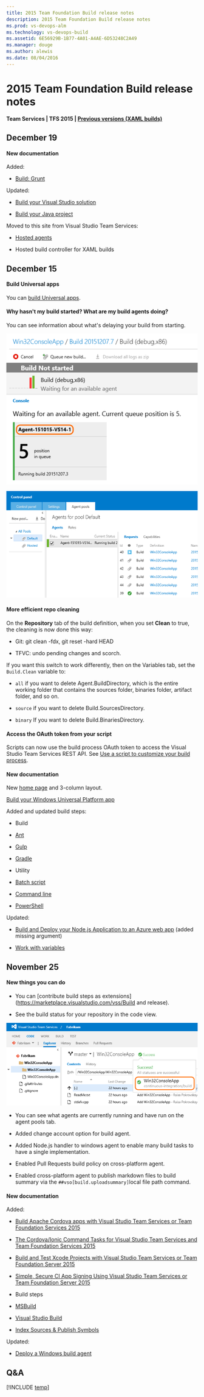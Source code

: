 ```yaml
---
title: 2015 Team Foundation Build release notes
description: 2015 Team Foundation Build release notes
ms.prod: vs-devops-alm
ms.technology: vs-devops-build
ms.assetid: 6E56929B-1B77-4A01-A4AE-6D53248C2A49
ms.manager: douge
ms.author: alewis
ms.date: 08/04/2016
---
```


# 2015 Team Foundation Build release notes

**Team Services | TFS 2015 | [Previous versions (XAML builds)](http://msdn.microsoft.com/library/ms181709%28v=vs.120%29.aspx)**

## December 19

#### New documentation

Added:

* [Build: Grunt](../tasks/build/grunt.md)

Updated:

* [Build your Visual Studio solution](../apps/get-started/dot-net.md)

* [Build your Java project](../apps/get-started/java-maven.md)

Moved to this site from Visual Studio Team Services:

* [Hosted agents](../concepts/agents/hosted.md)

* Hosted build controller for XAML builds

## December 15

#### Build Universal apps

You can [build Universal apps](../apps/windows/universal.md).

#### Why hasn't my build started? What are my build agents doing?

You can see information about what's delaying your build from starting.

![build waiting for an agent](_img/2015/12/build-waiting-for-an-agent.png)

![build agent pools tab with status information](_img/2015/12/build-agent-pools-tab-with-status-information.png)

#### More efficient repo cleaning

On the **Repository** tab of the build definition, when you set **Clean** to true, the cleaning is now done this way:

 * Git: git clean -fdx, git reset -hard HEAD

 * TFVC: undo pending changes and scorch.

If you want this switch to work differently, then on the Variables tab, set the ```Build.Clean``` variable to:

* ```all``` if you want to delete Agent.BuildDirectory, which is the entire working folder that contains the sources folder, binaries folder, artifact folder, and so on.

* ```source``` if you want to delete Build.SourcesDirectory.

* ```binary``` If you want to delete Build.BinariesDirectory.

#### Access the OAuth token from your script

Scripts can now use the build process OAuth token to access the Visual Studio Team Services REST API. See [Use a script to customize your build process](../actions/scripts/powershell.md).

#### New documentation

New [home page](../overview.md) and 3-column layout.

[Build your Windows Universal Platform app](../apps/windows/universal.md)

Added and updated build steps:

* Build

 - [Ant](../tasks/build/ant.md)

 - [Gulp](../tasks/build/gulp.md)

 - [Gradle](../tasks/build/gradle.md)

* Utility

 - [Batch script](../tasks/utility/batch-script.md)

 - [Command line](../tasks/utility/command-line.md)

 - [PowerShell](../tasks/utility/powershell.md)

Updated:

* [Build and Deploy your Node.js Application to an Azure web app](../apps/nodejs/nodejs-to-azure.md) (added missing argument)

* [Work with variables](../concepts/definitions/build/variables.md)


## November 25

#### New things you can do

* You can [contribute build steps as extensions](https://marketplace.visualstudio.com/vss/Build and release).

* See the build status for your repository in the code view.

 ![build status in code tab](_img/2015/11/build-status-in-code-tab.png)

* You can see what agents are currently running and have run on the agent pools tab.

* Added change account option for build agent.

* Added Node.js handler to windows agent to enable many build tasks to have a single implementation.

* Enabled Pull Requests build policy on cross-platform agent.

* Enabled cross-platform agent to publish markdown files to build summary via the ```##vso[build.uploadsummary]```local file path command.

#### New documentation

Added:

* [Build Apache Cordova apps with Visual Studio Team Services or Team Foundation Services 2015](../apps/mobile/cordova-build.md)

* [The Cordova/Ionic Command Tasks for Visual Studio Team Services and Team Foundation Services 2015](../apps/mobile/cordova-command.md)

* [Build and Test Xcode Projects with Visual Studio Team Services or Team Foundation Server 2015](../apps/mobile/xcode-ios.md)

* [Simple, Secure CI App Signing Using Visual Studio Team Services or Team Foundation Server 2015](../apps/mobile/secure-certs.md)

* Build steps

 - [MSBuild](../tasks/build/msbuild.md)

 - [Visual Studio Build](../tasks/build/visual-studio-build.md)

 - [Index Sources & Publish Symbols](../tasks/build/index-sources-publish-symbols.md)

Updated:

* [Deploy a Windows build agent](../actions/agents/v1-windows.md)

## Q&A

<!-- BEGINSECTION class="md-qanda" -->

[!INCLUDE [temp](../_shared/qa-versions.md)]

<!-- ENDSECTION -->
